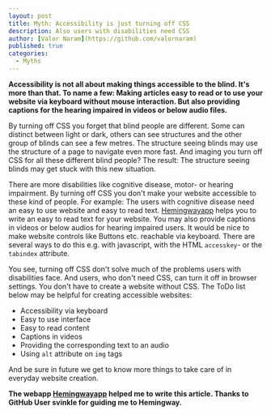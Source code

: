 ```yaml
---
layout: post
title: Myth: Accessibility is just turning off CSS
description: Also users with disabilities need CSS
author: [Valor Naram](https://github.com/valornaram)
published: true
categories:
  - Myths
---
```


**Accessibility is not all about making things accessible to the blind. It's more than that. To name a few: Making articles easy to read or to use your website via keyboard without mouse interaction. But also providing captions for the hearing impaired in videos or below audio files.**

By turning off CSS you forget that blind people are different. Some can distinct between light or dark, others can see structures and the other group of blinds can see a few metres. The structure seeing blinds may use the structure of a page to navigate even more fast. And imaging you turn off CSS for all these different blind people? The result: The structure seeing blinds may get stuck with this new situation.

There are more disabilities like cognitive disease, motor- or hearing impairment. By turning off CSS you don't make your website accessible to these kind of people. For example: The users with cognitive disease need an easy to use website and easy to read text. [Hemingwayapp](https://hemingwayapp.com/) helps you to write an easy to read text for your website.
You may also provide captions in videos or below audios for hearing impaired users.
It would be nice to make website controls like Buttons etc. reachable via keyboard. There are several ways to do this e.g. with javascript, with the HTML `accesskey`- or the `tabindex` attribute.

You see, turning off CSS don't solve much of the problems users with disabilities face. And users, who don't need CSS, can turn it off in browser settings. You don't have to create a website without CSS.
The ToDo list below may be helpful for creating accessible websites:

- Accessibility via keyboard
- Easy to use interface
- Easy to read content
- Captions in videos
- Providing the corresponding text to an audio
- Using `alt` attribute on `img` tags


And be sure in future we get to know more things to take care of in everyday website creation.

**The webapp [Hemingwayapp](https://hemingwayapp.com/) helped me to write this article. Thanks to GitHub User svinkle for guiding me to Hemingway.**
